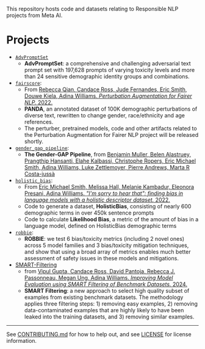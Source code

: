This repository hosts code and datasets relating to Responsible NLP projects from Meta AI.

# Projects

- [`AdvPromptSet`](https://github.com/facebookresearch/ResponsibleNLP/tree/main/AdvPromptSet)
  - **AdvPromptSet**: a comprehensive and challenging adversarial text prompt set with 197,628 prompts of varying toxicity levels and more than 24 sensitive demographic identity groups and combinations.
- [`fairscore`](https://github.com/facebookresearch/ResponsibleNLP/tree/main/fairscore):
  - From [Rebecca Qian, Candace Ross, Jude Fernandes, Eric Smith, Douwe Kiela, Adina Williams. *Perturbation Augmentation for Fairer NLP.* 2022.](https://aclanthology.org/2022.emnlp-main.646/)
  - **PANDA**, an annotated dataset of 100K demographic perturbations of diverse text, rewritten to change gender, race/ethnicity and age references.
  - The perturber, pretrained models, code and other artifacts related to the Perturbation Augmentation for Fairer NLP project will be released shortly.
- [`gender_gap_pipeline`](https://github.com/facebookresearch/ResponsibleNLP/tree/main/gender_gap_pipeline):
  - **The Gender-GAP Pipeline**, from [Benjamin Muller,  Belen Alastruey, Prangthip Hansanti, Elahe Kalbassi, Christophe Ropers, Eric Michael Smith, Adina Williams, Luke Zettlemoyer, Pierre Andrews, Marta R Costa-jussà](https://arxiv.org/pdf/2308.16871.pdf)
- [`holistic_bias`](https://github.com/facebookresearch/ResponsibleNLP/tree/main/holistic_bias):
  - From [Eric Michael Smith, Melissa Hall, Melanie Kambadur, Eleonora Presani, Adina Williams. *"I'm sorry to hear that": finding bias in language models with a holistic descriptor dataset.* 2022.](https://arxiv.org/pdf/2205.09209.pdf)
  - Code to generate a dataset, **HolisticBias**, consisting of nearly 600 demographic terms in over 450k sentence prompts
  - Code to calculate **Likelihood Bias**, a metric of the amount of bias in a language model, defined on HolisticBias demographic terms
- [`robbie`](https://github.com/facebookresearch/ResponsibleNLP/tree/main/robbie):
  - **ROBBIE**: we test 6 bias/toxicity metrics (including 2 novel ones) across 5 model families and 3 bias/toxicity mitigation techniques, and show that using a broad array of metrics enables much better assessment of safety issues in these models and mitigations.
- [SMART-Filtering](https://github.com/facebookresearch/ResponsibleNLP/tree/main/SMART-Filtering)
  - from [Vipul Gupta, Candace Ross, David Pantoja, Rebecca J. Passonneau, Megan Ung, Adina Williams. *Improving Model Evaluation using SMART Filtering of Benchmark Datasets.* 2024.](https://arxiv.org/pdf/2410.20245)
  - **SMART Filtering**: a new approach to select high quality subset of examples from existing benchmark datasets. The methodology applies three filtering steps: 1) removing easy examples, 2) removing data-contaminated examples that are highly
likely to have been leaked into the training datasets,
and 3) removing similar examples.

-----

See [CONTRIBUTING.md](https://github.com/facebookresearch/ResponsibleNLP/blob/main/CONTRIBUTING.md) for how to help out, and see [LICENSE](https://github.com/facebookresearch/ResponsibleNLP/blob/main/LICENSE) for license information.

